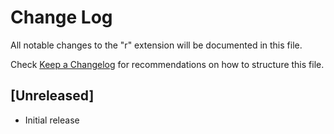 # Change Log

All notable changes to the "r" extension will be documented in this file.

Check [Keep a Changelog](http://keepachangelog.com/) for recommendations on how to structure this file.

## [Unreleased]

- Initial release